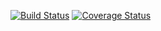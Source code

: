 [![Build Status](https://travis-ci.org/seekerk/phpunit.svg?branch=master)](https://travis-ci.org/seekerk/phpunit)
[![Coverage Status](https://coveralls.io/repos/github/seekerk/phpunit/badge.svg?branch=master)](https://coveralls.io/github/seekerk/phpunit?branch=master)
